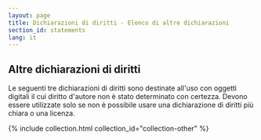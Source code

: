 ```yaml
---
layout: page
title: Dichiarazioni di diritti - Elenco di altre dichiarazioni
section_id: statements
lang: it
---
```


## Altre dichiarazioni di diritti

Le seguenti tre dichiarazioni di diritti sono destinate all'uso con oggetti digitali il cui diritto d'autore non è stato determinato con certezza. Devono essere utilizzate solo se non è possibile usare una dichiarazione di diritti più chiara o una licenza.

{% include collection.html collection_id="collection-other" %}

